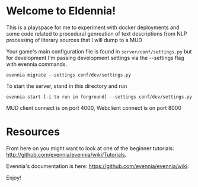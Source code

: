 # Welcome to Eldennia!

This is a playspace for me to experiment with docker deployments and some code related to procedural genreation of text descriptions from NLP processing of literary sources that I will dump to a MUD


Your game's main configuration file is found in
`server/conf/settings.py` but for development I'm passing development settings via the --settings flag with evennia commands.

    evennia migrate --settings conf/dev/settings.py

To start the server, stand in this directory and run

    evennia start [-i to run in forground] --settings conf/dev/settings.py

MUD client connect is on port 4000, Webclient connect is on port 8000

# Resources

From here on you might want to look at one of the beginner tutorials:
http://github.com/evennia/evennia/wiki/Tutorials.

Evennia's documentation is here:
https://github.com/evennia/evennia/wiki.

Enjoy!
